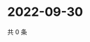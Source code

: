 # 2022-09-30

共 0 条

<!-- BEGIN WEIBO -->
<!-- 最后更新时间 Fri Sep 30 2022 19:15:58 GMT+0800 (China Standard Time) -->

<!-- END WEIBO -->
